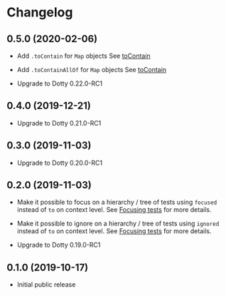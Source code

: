 # Changelog

## 0.5.0 (2020-02-06)

* Add `.toContain` for `Map` objects
  See [toContain](docs/matchers.md#.toContain)

* Add `.toContainAllOf` for `Map` objects
  See [toContain](docs/matchers.md#.toContainAllOf)

* Upgrade to Dotty 0.22.0-RC1

## 0.4.0 (2019-12-21)

* Upgrade to Dotty 0.21.0-RC1

## 0.3.0 (2019-11-03)

* Upgrade to Dotty 0.20.0-RC1

## 0.2.0 (2019-11-03)

* Make it possible to focus on a hierarchy / tree of tests using `focused` instead of `to` on context level.
  See [Focusing tests](docs/running-tests.md#Focusing-tests) for more details.

* Make it possible to ignore on a hierarchy / tree of tests using `ignored` instead of `to` on context level.
  See [Focusing tests](docs/running-tests.md#Focusing-tests) for more details.

* Upgrade to Dotty 0.19.0-RC1

## 0.1.0 (2019-10-17)

* Initial public release
